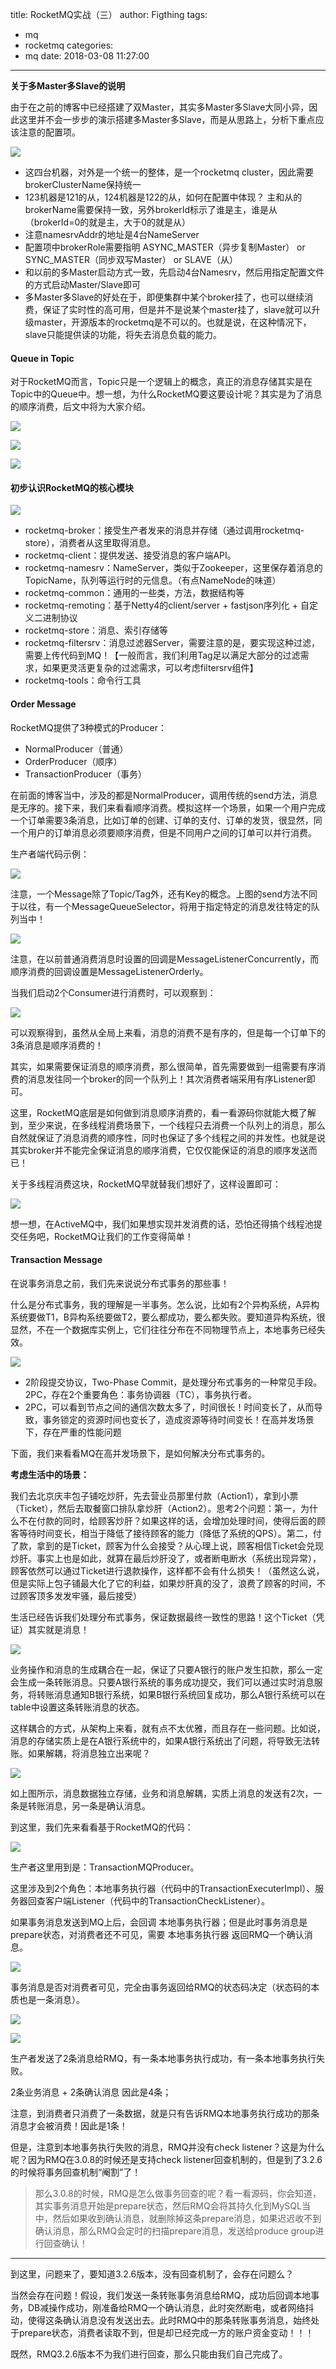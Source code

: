 title: RocketMQ实战（三）
author: Figthing
tags:
  - mq
  - rocketmq
categories:
  - mq
date: 2018-03-08 11:27:00
---
**关于多Master多Slave的说明**

由于在之前的博客中已经搭建了双Master，其实多Master多Slave大同小异，因此这里并不会一步步的演示搭建多Master多Slave，而是从思路上，分析下重点应该注意的配置项。

![](http://zhouqi-blog.oss-cn-shenzhen.aliyuncs.com/img/mq/34.png?imageView2/2/w/600/h/600/q/75|imageslim)

> 
- 这四台机器，对外是一个统一的整体，是一个rocketmq cluster，因此需要brokerClusterName保持统一
- 123机器是121的从，124机器是122的从，如何在配置中体现？ 主和从的brokerName需要保持一致，另外brokerId标示了谁是主，谁是从（brokerId=0的就是主，大于0的就是从）
- 注意namesrvAddr的地址是4台NameServer
- 配置项中brokerRole需要指明 ASYNC_MASTER（异步复制Master） or SYNC_MASTER（同步双写Master） or SLAVE（从）
- 和以前的多Master启动方式一致，先启动4台Namesrv，然后用指定配置文件的方式启动Master/Slave即可
- 多Master多Slave的好处在于，即便集群中某个broker挂了，也可以继续消费，保证了实时性的高可用，但是并不是说某个master挂了，slave就可以升级master，开源版本的rocketmq是不可以的。也就是说，在这种情况下，slave只能提供读的功能，将失去消息负载的能力。

<!--more-->

#### Queue in Topic

对于RocketMQ而言，Topic只是一个逻辑上的概念，真正的消息存储其实是在Topic中的Queue中。想一想，为什么RocketMQ要这要设计呢？其实是为了消息的顺序消费，后文中将为大家介绍。

![](http://zhouqi-blog.oss-cn-shenzhen.aliyuncs.com/img/mq/35.png?imageView2/2/w/600/h/600/q/75|imageslim)

![](http://zhouqi-blog.oss-cn-shenzhen.aliyuncs.com/img/mq/36.png?imageView2/2/w/600/h/600/q/75|imageslim)

![](http://zhouqi-blog.oss-cn-shenzhen.aliyuncs.com/img/mq/37.png?imageView2/2/w/600/h/600/q/75|imageslim)

#### 初步认识RocketMQ的核心模块

![](http://zhouqi-blog.oss-cn-shenzhen.aliyuncs.com/img/mq/38.png?imageView2/2/w/600/h/600/q/75|imageslim)

- rocketmq-broker：接受生产者发来的消息并存储（通过调用rocketmq-store），消费者从这里取得消息。
- rocketmq-client：提供发送、接受消息的客户端API。
- rocketmq-namesrv：NameServer，类似于Zookeeper，这里保存着消息的TopicName，队列等运行时的元信息。（有点NameNode的味道）
- rocketmq-common：通用的一些类，方法，数据结构等
- rocketmq-remoting：基于Netty4的client/server + fastjson序列化 + 自定义二进制协议
- rocketmq-store：消息、索引存储等
- rocketmq-filtersrv：消息过滤器Server，需要注意的是，要实现这种过滤，需要上传代码到MQ！【一般而言，我们利用Tag足以满足大部分的过滤需求，如果更灵活更复杂的过滤需求，可以考虑filtersrv组件】
- rocketmq-tools：命令行工具

#### Order Message

RocketMQ提供了3种模式的Producer：

- NormalProducer（普通）
- OrderProducer（顺序）
- TransactionProducer（事务）

在前面的博客当中，涉及的都是NormalProducer，调用传统的send方法，消息是无序的。接下来，我们来看看顺序消费。模拟这样一个场景，如果一个用户完成一个订单需要3条消息，比如订单的创建、订单的支付、订单的发货，很显然，同一个用户的订单消息必须要顺序消费，但是不同用户之间的订单可以并行消费。

生产者端代码示例：

![](http://zhouqi-blog.oss-cn-shenzhen.aliyuncs.com/img/mq/39.png?imageView2/2/w/600/h/600/q/75|imageslim)

注意，一个Message除了Topic/Tag外，还有Key的概念。上图的send方法不同于以往，有一个MessageQueueSelector，将用于指定特定的消息发往特定的队列当中！

![](http://zhouqi-blog.oss-cn-shenzhen.aliyuncs.com/img/mq/40.png?imageView2/2/w/600/h/600/q/75|imageslim)

注意，在以前普通消费消息时设置的回调是MessageListenerConcurrently，而顺序消费的回调设置是MessageListenerOrderly。

当我们启动2个Consumer进行消费时，可以观察到：

![](http://zhouqi-blog.oss-cn-shenzhen.aliyuncs.com/img/mq/41.png?imageView2/2/w/600/h/600/q/75|imageslim)

可以观察得到，虽然从全局上来看，消息的消费不是有序的，但是每一个订单下的3条消息是顺序消费的！

其实，如果需要保证消息的顺序消费，那么很简单，首先需要做到一组需要有序消费的消息发往同一个broker的同一个队列上！其次消费者端采用有序Listener即可。

这里，RocketMQ底层是如何做到消息顺序消费的，看一看源码你就能大概了解到，至少来说，在多线程消费场景下，一个线程只去消费一个队列上的消息，那么自然就保证了消息消费的顺序性，同时也保证了多个线程之间的并发性。也就是说其实broker并不能完全保证消息的顺序消费，它仅仅能保证的消息的顺序发送而已！

关于多线程消费这块，RocketMQ早就替我们想好了，这样设置即可：

![](http://zhouqi-blog.oss-cn-shenzhen.aliyuncs.com/img/mq/42.png?imageView2/2/w/600/h/600/q/75|imageslim)

想一想，在ActiveMQ中，我们如果想实现并发消费的话，恐怕还得搞个线程池提交任务吧，RocketMQ让我们的工作变得简单！

#### Transaction Message

在说事务消息之前，我们先来说说分布式事务的那些事！

什么是分布式事务，我的理解是一半事务。怎么说，比如有2个异构系统，A异构系统要做T1，B异构系统要做T2，要么都成功，要么都失败。要知道异构系统，很显然，不在一个数据库实例上，它们往往分布在不同物理节点上，本地事务已经失效。

![](http://zhouqi-blog.oss-cn-shenzhen.aliyuncs.com/img/mq/43.png?imageView2/2/w/600/h/600/q/75|imageslim)

> 
- 2阶段提交协议，Two-Phase Commit，是处理分布式事务的一种常见手段。2PC，存在2个重要角色：事务协调器（TC），事务执行者。
- 2PC，可以看到节点之间的通信次数太多了，时间很长！时间变长了，从而导致，事务锁定的资源时间也变长了，造成资源等待时间变长！在高并发场景下，存在严重的性能问题

下面，我们来看看MQ在高并发场景下，是如何解决分布式事务的。

**考虑生活中的场景：**

我们去北京庆丰包子铺吃炒肝，先去营业员那里付款（Action1），拿到小票（Ticket），然后去取餐窗口排队拿炒肝（Action2）。思考2个问题：第一，为什么不在付款的同时，给顾客炒肝？如果这样的话，会增加处理时间，使得后面的顾客等待时间变长，相当于降低了接待顾客的能力（降低了系统的QPS）。第二，付了款，拿到的是Ticket，顾客为什么会接受？从心理上说，顾客相信Ticket会兑现炒肝。事实上也是如此，就算在最后炒肝没了，或者断电断水（系统出现异常），顾客依然可以通过Ticket进行退款操作，这样都不会有什么损失！（虽然这么说，但是实际上包子铺最大化了它的利益，如果炒肝真的没了，浪费了顾客的时间，不过顾客顶多发发牢骚，最后接受）

生活已经告诉我们处理分布式事务，保证数据最终一致性的思路！这个Ticket（凭证）其实就是消息！

![](http://zhouqi-blog.oss-cn-shenzhen.aliyuncs.com/img/mq/44.png?imageView2/2/w/600/h/600/q/75|imageslim)

业务操作和消息的生成耦合在一起，保证了只要A银行的账户发生扣款，那么一定会生成一条转账消息。只要A银行系统的事务成功提交，我们可以通过实时消息服务，将转账消息通知B银行系统，如果B银行系统回复成功，那么A银行系统可以在table中设置这条转账消息的状态。

这样耦合的方式，从架构上来看，就有点不太优雅，而且存在一些问题。比如说，消息的存储实质上是在A银行系统中的，如果A银行系统出了问题，将导致无法转账。如果解耦，将消息独立出来呢？

![](http://zhouqi-blog.oss-cn-shenzhen.aliyuncs.com/img/mq/45.jpg?imageView2/2/w/600/h/600/q/75|imageslim)

如上图所示，消息数据独立存储，业务和消息解耦，实质上消息的发送有2次，一条是转账消息，另一条是确认消息。

到这里，我们先来看看基于RocketMQ的代码：

![](http://zhouqi-blog.oss-cn-shenzhen.aliyuncs.com/img/mq/46.png?imageView2/2/w/600/h/600/q/75|imageslim)

生产者这里用到是：TransactionMQProducer。

这里涉及到2个角色：本地事务执行器（代码中的TransactionExecuterImpl）、服务器回查客户端Listener（代码中的TransactionCheckListener）。

如果事务消息发送到MQ上后，会回调  本地事务执行器；但是此时事务消息是prepare状态，对消费者还不可见，需要  本地事务执行器  返回RMQ一个确认消息。

![](http://zhouqi-blog.oss-cn-shenzhen.aliyuncs.com/img/mq/47.png?imageView2/2/w/600/h/600/q/75|imageslim)

事务消息是否对消费者可见，完全由事务返回给RMQ的状态码决定（状态码的本质也是一条消息）。

![](http://zhouqi-blog.oss-cn-shenzhen.aliyuncs.com/img/mq/48.png?imageView2/2/w/600/h/600/q/75|imageslim)

![](http://zhouqi-blog.oss-cn-shenzhen.aliyuncs.com/img/mq/49.png?imageView2/2/w/600/h/600/q/75|imageslim)

生产者发送了2条消息给RMQ，有一条本地事务执行成功，有一条本地事务执行失败。

2条业务消息 + 2条确认消息  因此是4条；

注意，到消费者只消费了一条数据，就是只有告诉RMQ本地事务执行成功的那条消息才会被消费！因此是1条！

但是，注意到本地事务执行失败的消息，RMQ并没有check listener？这是为什么呢？因为RMQ在3.0.8的时候还是支持check listener回查机制的，但是到了3.2.6的时候将事务回查机制“阉割”了！

> 那么3.0.8的时候，RMQ是怎么做事务回查的呢？看一看源码，你会知道，其实事务消息开始是prepare状态，然后RMQ会将其持久化到MySQL当中，然后如果收到确认消息，就删除掉这条prepare消息，如果迟迟收不到确认消息，那么RMQ会定时的扫描prepare消息，发送给produce group进行回查确认！

- - -

到这里，问题来了，要知道3.2.6版本，没有回查机制了，会存在问题么？

当然会存在问题！假设，我们发送一条转账事务消息给RMQ，成功后回调本地事务，DB减操作成功，刚准备给RMQ一个确认消息，此时突然断电，或者网络抖动，使得这条确认消息没有发送出去。此时RMQ中的那条转账事务消息，始终处于prepare状态，消费者读取不到，但是却已经完成一方的账户资金变动！！！

既然，RMQ3.2.6版本不为我们进行回查，那么只能由我们自己完成了。